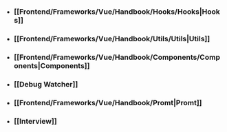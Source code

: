- ### [[Frontend/Frameworks/Vue/Handbook/Hooks/Hooks|Hooks]]
- ### [[Frontend/Frameworks/Vue/Handbook/Utils/Utils|Utils]]
- ### [[Frontend/Frameworks/Vue/Handbook/Components/Components|Components]]
- ### [[Debug Watcher]]
- ### [[Frontend/Frameworks/Vue/Handbook/Promt|Promt]]
- ### [[Interview]]